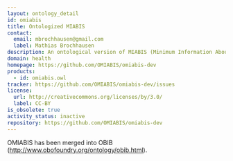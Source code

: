 ```yaml
---
layout: ontology_detail
id: omiabis
title: Ontologized MIABIS
contact:
  email: mbrochhausen@gmail.com
  label: Mathias Brochhausen
description: An ontological version of MIABIS (Minimum Information About BIobank data Sharing)
domain: health
homepage: https://github.com/OMIABIS/omiabis-dev
products:
  - id: omiabis.owl
tracker: https://github.com/OMIABIS/omiabis-dev/issues
license:
  url: http://creativecommons.org/licenses/by/3.0/
  label: CC-BY
is_obsolete: true
activity_status: inactive
repository: https://github.com/OMIABIS/omiabis-dev
---
```


OMIABIS has been merged into OBIB (http://www.obofoundry.org/ontology/obib.html).
